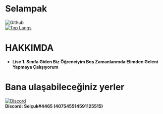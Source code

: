 # Selampak

![Github](https://github-readme-stats.vercel.app/api?username=selampak&show_icons=true&theme=radical)<br>
[![Top Langs](https://github-readme-stats.vercel.app/api/top-langs/?username=selampak&theme=radical)](https://github.com/anuraghazra/github-readme-stats)

# HAKKIMDA
* **Lise 1. Sınıfa Giden Biz Öğrenciyim Boş Zamanlarımda Elimden Geleni Yapmaya Çalışıyorum**


# Bana ulaşabileceğiniz yerler

[![Discord](https://camo.githubusercontent.com/cfdb7a62449afe712e9eb92977cf8190acb14fb16e173e128eff89736e212a1e/68747470733a2f2f696d672e736869656c64732e696f2f62616467652f646973636f72642532302d3732383944412e7376673f267374796c653d666f722d7468652d6261646765266c6f676f3d646973636f7264266c6f676f436f6c6f723d7768697465)](https://discord.gg/kyEk7RwXHJ)<br>
**Discord: Selçuk#4465 (407545514591125515)**
